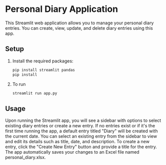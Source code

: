# Personal Diary Application

This Streamlit web application allows you to manage your personal diary entries. You can create, view, update, and delete diary entries using this app.

## Setup

1. Install the required packages:
   ```bash
   pip install streamlit pandas
   pip install
   ```
   
2. To run
   ```bash
   streamlit run app.py
   ```
## Usage
  Upon running the Streamlit app, you will see a sidebar with options to select existing diary entries or create a new entry.
  If no entries exist or if it's the first time running the app, a default entry titled "Diary" will be created with the current date.
  You can select an existing entry from the sidebar to view and edit its details such as title, date, and description.
  To create a new entry, click the "Create New Entry" button and provide a title for the entry.
  The app automatically saves your changes to an Excel file named personal_diary.xlsx.
